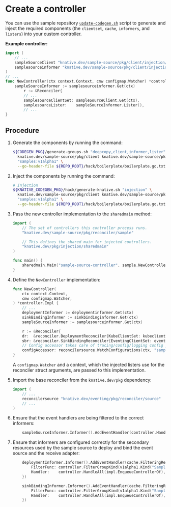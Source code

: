 # Create a controller

You can use the sample repository [`update-codegen.sh`](https://github.com/knative-extensions/sample-source/blob/main/hack/update-codegen.sh) script to generate and inject the required components (the `clientset`, `cache`, `informers`, and `listers`) into your custom controller.

**Example controller:**

```go
import (
    // ...
    sampleSourceClient "knative.dev/sample-source/pkg/client/injection/client"
    samplesourceinformer "knative.dev/sample-source/pkg/client/injection/informers/samples/v1alpha1/samplesource"
)
// ...
func NewController(ctx context.Context, cmw configmap.Watcher) *controller.Impl {
    sampleSourceInformer := samplesourceinformer.Get(ctx)
        r := &Reconciler{
        // ...
        samplesourceClientSet: sampleSourceClient.Get(ctx),
        samplesourceLister:    sampleSourceInformer.Lister(),
        // ...
}
```

## Procedure

1. Generate the components by running the command:

    ```bash
    ${CODEGEN_PKG}/generate-groups.sh "deepcopy,client,informer,lister" \
      knative.dev/sample-source/pkg/client knative.dev/sample-source/pkg/apis \
      "samples:v1alpha1" \
      --go-header-file ${REPO_ROOT}/hack/boilerplate/boilerplate.go.txt
    ```

1. Inject the components by running the command:

    ```bash
    # Injection
    ${KNATIVE_CODEGEN_PKG}/hack/generate-knative.sh "injection" \
      knative.dev/sample-source/pkg/client knative.dev/sample-source/pkg/apis \
      "samples:v1alpha1" \
      --go-header-file ${REPO_ROOT}/hack/boilerplate/boilerplate.go.txt
    ```

1. Pass the new controller implementation to the `sharedmain` method:

    ```go
    import (
    	// The set of controllers this controller process runs.
    	"knative.dev/sample-source/pkg/reconciler/sample"

    	// This defines the shared main for injected controllers.
    	"knative.dev/pkg/injection/sharedmain"
    )

    func main() {
    	sharedmain.Main("sample-source-controller", sample.NewController)
    }
    ```

1. Define the `NewController` implementation:

    ```go
    func NewController(
    	ctx context.Context,
    	cmw configmap.Watcher,
    ) *controller.Impl {
        // ...
    	deploymentInformer := deploymentinformer.Get(ctx)
    	sinkBindingInformer := sinkbindinginformer.Get(ctx)
    	sampleSourceInformer := samplesourceinformer.Get(ctx)

    	r := &Reconciler{
    	dr:  &reconciler.DeploymentReconciler{KubeClientSet: kubeclient.Get(ctx)},
    	sbr: &reconciler.SinkBindingReconciler{EventingClientSet: eventingclient.Get(ctx)},
    	// Config accessor takes care of tracing/config/logging config propagation to the receive adapter
    	configAccessor: reconcilersource.WatchConfigurations(ctx, "sample-source", cmw),
    }
    ```

    A `configmap.Watcher` and a context, which the injected listers use for the reconciler struct arguments, are passed to this implementation.

1. Import the base reconciler from the `knative.dev/pkg` dependency:

    ```go
    import (
        // ...
        reconcilersource "knative.dev/eventing/pkg/reconciler/source"
        // ...
    )
    ```

1. Ensure that the event handlers are being filtered to the correct informers:

    ```go
        sampleSourceInformer.Informer().AddEventHandler(controller.HandleAll(impl.Enqueue))
    ```

1. Ensure that informers are configured correctly for the secondary resources used by the sample source to deploy and bind the event source and the receive adapter:

    ```go
        deploymentInformer.Informer().AddEventHandler(cache.FilteringResourceEventHandler{
            FilterFunc: controller.FilterGroupKind(v1alpha1.Kind("SampleSource")),
            Handler:    controller.HandleAll(impl.EnqueueControllerOf),
        })

        sinkBindingInformer.Informer().AddEventHandler(cache.FilteringResourceEventHandler{
            FilterFunc: controller.FilterGroupKind(v1alpha1.Kind("SampleSource")),
            Handler:    controller.HandleAll(impl.EnqueueControllerOf),
        })
    ```
